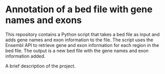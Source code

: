 # Annotation of a bed file with gene names and exons
This repository contains a Python script that takes a bed file as input and adds gene names and exon information to the file. The script uses the Ensembl API to retrieve gene and exon information for each region in the bed file. The output is a new bed file with the gene names and exon information added.

A brief description of the project.